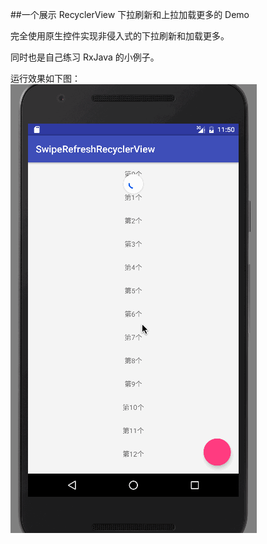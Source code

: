 ##一个展示 RecyclerView 下拉刷新和上拉加载更多的 Demo

完全使用原生控件实现非侵入式的下拉刷新和加载更多。

同时也是自己练习 RxJava 的小例子。


运行效果如下图：
![](https://github.com/suyimin/SwipeRefreshRecyclerView/blob/master/RefreshRecyclerView.gif)

